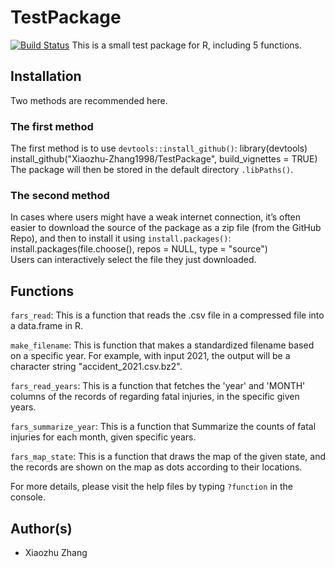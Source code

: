 # TestPackage
[![Build Status](https://travis-ci.org/Xiaozhu-Zhang1998/TestPackage.svg?branch=master)](https://travis-ci.org/Xiaozhu-Zhang1998/TestPackage)
This is a small test package for R, including 5 functions. 

## Installation
Two methods are recommended here.

### The first method
The first method is to use `devtools::install_github()`:
  library(devtools)
  install_github("Xiaozhu-Zhang1998/TestPackage", build_vignettes = TRUE)
The package will then be stored in the default directory `.libPaths()`. 

### The second method
In cases where users might have a weak internet connection, it’s often easier to download the source of the package as a zip file (from the GitHub Repo), and then to install it using `install.packages()`:
  install.packages(file.choose(), repos = NULL, type = "source")  
Users can interactively select the file they just downloaded.


## Functions
`fars_read`: This is a function that reads the .csv file in a compressed file into a data.frame in R.

`make_filename`: This is function that makes a standardized filename based on a specific year. For example, with input 2021, the output will be a character string "accident_2021.csv.bz2".

`fars_read_years`: This is a function that fetches the 'year' and 'MONTH' columns of the records of regarding fatal injuries, in the specific given years.

`fars_summarize_year`: This is a function that Summarize the counts of fatal injuries for each month, given specific years.

`fars_map_state`: This is a function that draws the map of the given state, and the records are shown on the map as dots according to their locations.

For more details, please visit the help files by typing `?function` in the console.

## Author(s)
- Xiaozhu Zhang
